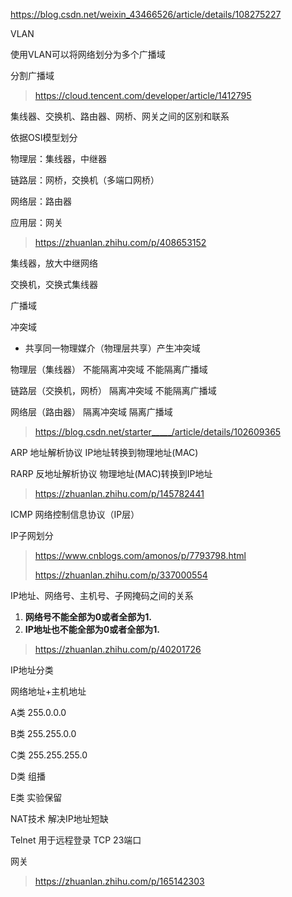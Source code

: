 

https://blog.csdn.net/weixin_43466526/article/details/108275227

VLAN

使用VLAN可以将网络划分为多个广播域

分割广播域

> https://cloud.tencent.com/developer/article/1412795





集线器、交换机、路由器、网桥、网关之间的区别和联系

依据OSI模型划分

物理层：集线器，中继器

链路层：网桥，交换机（多端口网桥）

网络层：路由器

应用层：网关



> https://zhuanlan.zhihu.com/p/408653152

集线器，放大中继网络

交换机，交换式集线器



广播域 

冲突域 

- 共享同一物理媒介（物理层共享）产生冲突域



物理层（集线器）              不能隔离冲突域  不能隔离广播域

链路层（交换机，网桥）          隔离冲突域  不能隔离广播域

网络层（路由器）                      隔离冲突域          隔离广播域

> https://blog.csdn.net/starter_____/article/details/102609365





ARP 地址解析协议 IP地址转换到物理地址(MAC)

RARP 反地址解析协议 物理地址(MAC)转换到IP地址

> https://zhuanlan.zhihu.com/p/145782441



ICMP 网络控制信息协议（IP层）





IP子网划分

> https://www.cnblogs.com/amonos/p/7793798.html
>
> https://zhuanlan.zhihu.com/p/337000554

IP地址、网络号、主机号、子网掩码之间的关系

1. **网络号不能全部为0或者全部为1.**
2. **IP地址也不能全部为0或者全部为1.**

> https://zhuanlan.zhihu.com/p/40201726



IP地址分类

网络地址+主机地址

A类 255.0.0.0 

B类 255.255.0.0

C类 255.255.255.0

D类 组播

E类 实验保留



NAT技术 解决IP地址短缺 

Telnet 用于远程登录 TCP 23端口



网关

> https://zhuanlan.zhihu.com/p/165142303
